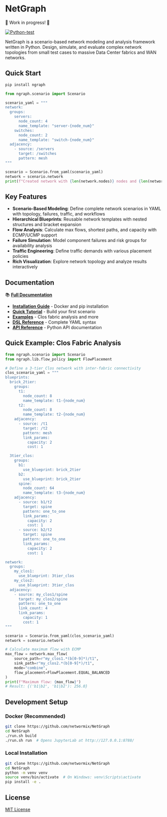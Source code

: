 # NetGraph

🚧 Work in progress! 🚧

[![Python-test](https://github.com/networmix/NetGraph/actions/workflows/python-test.yml/badge.svg?branch=main)](https://github.com/networmix/NetGraph/actions/workflows/python-test.yml)

NetGraph is a scenario-based network modeling and analysis framework written in Python. Design, simulate, and evaluate complex network topologies from small test cases to massive Data Center fabrics and WAN networks.

## Quick Start

```bash
pip install ngraph
```

```python
from ngraph.scenario import Scenario

scenario_yaml = """
network:
  groups:
    servers:
      node_count: 4
      name_template: "server-{node_num}"
    switches:
      node_count: 2
      name_template: "switch-{node_num}"
  adjacency:
    - source: /servers
      target: /switches
      pattern: mesh
"""

scenario = Scenario.from_yaml(scenario_yaml)
network = scenario.network
print(f"Created network with {len(network.nodes)} nodes and {len(network.links)} links")
```

## Key Features

- **Scenario-Based Modeling**: Define complete network scenarios in YAML with topology, failures, traffic, and workflows
- **Hierarchical Blueprints**: Reusable network templates with nested structures and bracket expansion
- **Flow Analysis**: Calculate max flows, shortest paths, and capacity with ECMP/UCMP support
- **Failure Simulation**: Model component failures and risk groups for availability analysis
- **Traffic Engineering**: Define traffic demands with various placement policies
- **Rich Visualization**: Explore network topology and analyze results interactively

## Documentation

📚 **[Full Documentation](https://networmix.github.io/NetGraph/)**

- **[Installation Guide](https://networmix.github.io/NetGraph/getting-started/installation/)** - Docker and pip installation
- **[Quick Tutorial](https://networmix.github.io/NetGraph/getting-started/tutorial/)** - Build your first scenario
- **[Examples](https://networmix.github.io/NetGraph/examples/clos-fabric/)** - Clos fabric analysis and more
- **[DSL Reference](https://networmix.github.io/NetGraph/reference/dsl/)** - Complete YAML syntax
- **[API Reference](https://networmix.github.io/NetGraph/reference/api/)** - Python API documentation

## Quick Example: Clos Fabric Analysis

```python
from ngraph.scenario import Scenario
from ngraph.lib.flow_policy import FlowPlacement

# Define a 3-tier Clos network with inter-fabric connectivity
clos_scenario_yaml = """
blueprints:
  brick_2tier:
    groups:
      t1:
        node_count: 8
        name_template: t1-{node_num}
      t2:
        node_count: 8
        name_template: t2-{node_num}
    adjacency:
      - source: /t1
        target: /t2
        pattern: mesh
        link_params:
          capacity: 2
          cost: 1

  3tier_clos:
    groups:
      b1:
        use_blueprint: brick_2tier
      b2:
        use_blueprint: brick_2tier
      spine:
        node_count: 64
        name_template: t3-{node_num}
    adjacency:
      - source: b1/t2
        target: spine
        pattern: one_to_one
        link_params:
          capacity: 2
          cost: 1
      - source: b2/t2
        target: spine
        pattern: one_to_one
        link_params:
          capacity: 2
          cost: 1

network:
  groups:
    my_clos1:
      use_blueprint: 3tier_clos
    my_clos2:
      use_blueprint: 3tier_clos
  adjacency:
    - source: my_clos1/spine
      target: my_clos2/spine
      pattern: one_to_one
      link_count: 4
      link_params:
        capacity: 1
        cost: 1
"""

scenario = Scenario.from_yaml(clos_scenario_yaml)
network = scenario.network

# Calculate maximum flow with ECMP
max_flow = network.max_flow(
    source_path=r"my_clos1.*(b[0-9]*)/t1",
    sink_path=r"my_clos2.*(b[0-9]*)/t1",
    mode="combine",
    flow_placement=FlowPlacement.EQUAL_BALANCED
)
print(f"Maximum flow: {max_flow}")
# Result: {('b1|b2', 'b1|b2'): 256.0}
```

## Development Setup

### Docker (Recommended)

```bash
git clone https://github.com/networmix/NetGraph
cd NetGraph
./run.sh build
./run.sh run  # Opens JupyterLab at http://127.0.0.1:8788/
```

### Local Installation

```bash
git clone https://github.com/networmix/NetGraph
cd NetGraph
python -m venv venv
source venv/bin/activate  # On Windows: venv\Scripts\activate
pip install -e .
```

## License

[MIT License](LICENSE)
